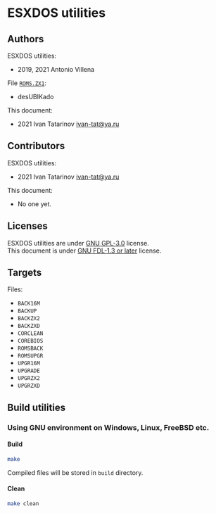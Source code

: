 # ESXDOS utilities

## Authors

ESXDOS utilities:
* 2019, 2021 Antonio Villena

File [`ROMS.ZX1`](ROMS.ZX1):
* desUBIKado

This document:
* 2021 Ivan Tatarinov <ivan-tat@ya.ru>

## Contributors

ESXDOS utilities:
* 2021 Ivan Tatarinov <ivan-tat@ya.ru>

This document:
* No one yet.

## Licenses

ESXDOS utilities are under [GNU GPL-3.0](https://spdx.org/licenses/GPL-3.0-only.html) license.  
This document is under [GNU FDL-1.3 or later](https://spdx.org/licenses/GFDL-1.3-or-later.html) license.

## Targets

Files:
* `BACK16M`
* `BACKUP`
* `BACKZX2`
* `BACKZXD`
* `CORCLEAN`
* `COREBIOS`
* `ROMSBACK`
* `ROMSUPGR`
* `UPGR16M`
* `UPGRADE`
* `UPGRZX2`
* `UPGRZXD`

## Build utilities

### Using GNU environment on Windows, Linux, FreeBSD etc.

#### Build

```bash
make
```

Compiled files will be stored in `build` directory.

#### Clean

```bash
make clean
```
